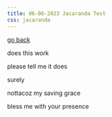 ```yaml
---
title: 06-06-2023 Jacaranda Test
css: jacaranda
---
```


[go back](Articles/Articles.md)

does this work

please tell me it does

surely

nottacoz my saving grace

bless me with your presence
